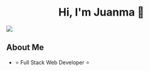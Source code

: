<div align="center">
<h1 align="center">Hi, I'm Juanma 👋</h1>
</div>
<img src="https://imgur.com/gallery/FXru6">


## About Me

- ⭐ Full Stack Web Developer ⭐ 

<br>

